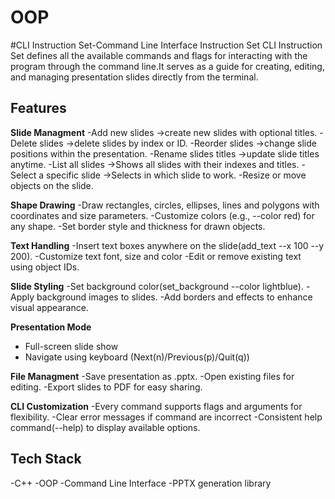 # OOP
#CLI Instruction Set-Command Line Interface Instruction Set
CLI Instruction Set defines all the available commands and flags for interacting with the program through the command line.It serves as a guide for creating, editing, and managing presentation slides directly from the terminal.

## Features
**Slide Managment**
-Add new slides ->create new slides with optional titles.
-Delete slides ->delete slides by index or ID.
-Reorder slides ->change slide positions within the presentation.
-Rename slides titles ->update slide titles anytime.
-List all slides ->Shows all slides with their indexes and titles.
-Select a specific slide ->Selects in which slide to work.
-Resize or move objects on the slide.

**Shape Drawing**
-Draw rectangles, circles, ellipses, lines and polygons with coordinates and size parameters.
-Customize colors (e.g., --color red) for any shape.
-Set border style and thickness for drawn objects.

**Text Handling**
-Insert text boxes anywhere on the slide(add_text --x 100 --y 200).
-Customize text font, size and color
-Edit or remove existing text using object IDs.

**Slide Styling**
-Set background color(set_background --color lightblue).
-Apply background images to slides.
-Add borders and effects to enhance visual appearance.

**Presentation Mode**
- Full-screen slide show
- Navigate using keyboard (Next(n)/Previous(p)/Quit(q))

**File Managment**
-Save presentation as .pptx.
-Open existing files for editing.
-Export slides to PDF for easy sharing.

**CLI Customization**
-Every command supports flags and arguments for flexibility.
-Clear error messages if command are incorrect
-Consistent help command(--help) to display available options.

## Tech Stack
-C++
-OOP
-Command Line Interface
-PPTX generation library
